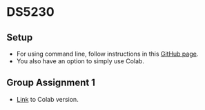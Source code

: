 # DS5230

## Setup
* For using command line, follow instructions in this [GitHub page](https://github.com/ds5110/git-intro/blob/main/setup.md).
* You also have an option to simply use Colab.

## Group Assignment 1

* [Link](https://colab.research.google.com/drive/186SsqkoZwK0R5gcvTO00hBqIVFs_oFEs?usp=sharing) to Colab version.

